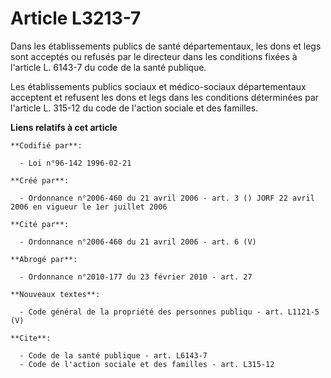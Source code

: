 # Article L3213-7

Dans les établissements publics de santé départementaux, les dons et legs sont acceptés ou refusés par le directeur dans les
conditions fixées à l'article L. 6143-7 du code de la santé publique. 

Les établissements publics sociaux et médico-sociaux départementaux acceptent et refusent les dons et legs dans les
conditions déterminées par l'article L. 315-12 du code de l'action sociale et des familles.

**Liens relatifs à cet article**

	**Codifié par**:

	  - Loi n°96-142 1996-02-21

	**Créé par**:

	  - Ordonnance n°2006-460 du 21 avril 2006 - art. 3 () JORF 22 avril 2006 en vigueur le 1er juillet 2006

	**Cité par**:

	  - Ordonnance n°2006-460 du 21 avril 2006 - art. 6 (V)

	**Abrogé par**:

	  - Ordonnance n°2010-177 du 23 février 2010 - art. 27

	**Nouveaux textes**:

	  - Code général de la propriété des personnes publiqu - art. L1121-5 (V)

	**Cite**:

	  - Code de la santé publique - art. L6143-7
	  - Code de l'action sociale et des familles - art. L315-12

